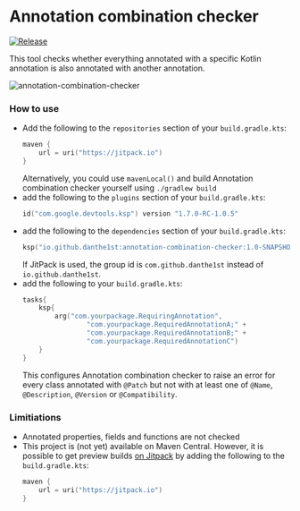 # Annotation combination checker

[![Release](https://jitpack.io/v/danthe1st/annotation-combination-checker.svg)](https://jitpack.io/#danthe1st/annotation-combination-checker)

This tool checks whether everything annotated with a specific Kotlin annotation
is also annotated with another annotation.

![annotation-combination-checker](https://user-images.githubusercontent.com/34687786/169795083-12725d41-fa1b-4d0a-ab33-76642ef36ebc.png)

### How to use
- Add the following to the `repositories` section of your `build.gradle.kts`:
  ```kotlin
  maven {
      url = uri("https://jitpack.io")
  }
  ```
  Alternatively, you could use `mavenLocal()` and build Annotation combination checker yourself using `./gradlew build`
- add the following to the `plugins` section of your `build.gradle.kts`:
  ```kotlin
  id("com.google.devtools.ksp") version "1.7.0-RC-1.0.5"
  ```
- add the following to the `dependencies` section of your `build.gradle.kts`:
  ```kotlin
  ksp("io.github.danthe1st:annotation-combination-checker:1.0-SNAPSHOT")
  ```
  If JitPack is used, the group id is `com.github.danthe1st` instead of `io.github.danthe1st`. 
- add the following to your `build.gradle.kts`:
  ```kotlin
  tasks{
      ksp{
          arg("com.yourpackage.RequiringAnnotation",
                  "com.yourpackage.RequiredAnnotationA;" +
                  "com.yourpackage.RequiredAnnotationB;" +
                  "com.yourpackage.RequiredAnnotationC")
      }
  }
  ```
  This configures Annotation combination checker to raise an error for every class annotated with `@Patch` but not with at least one of `@Name`, `@Description`, `@Version` or `@Compatibility`.

### Limitiations
- Annotated properties, fields and functions are not checked
- This project is (not yet) available on Maven Central.
However, it is possible to get preview builds [on Jitpack](https://jitpack.io/#danthe1st/annotation-combination-checker)
by adding the following to the `build.gradle.kts`:
  ```kotlin
  maven {
      url = uri("https://jitpack.io")
  }
  ```
